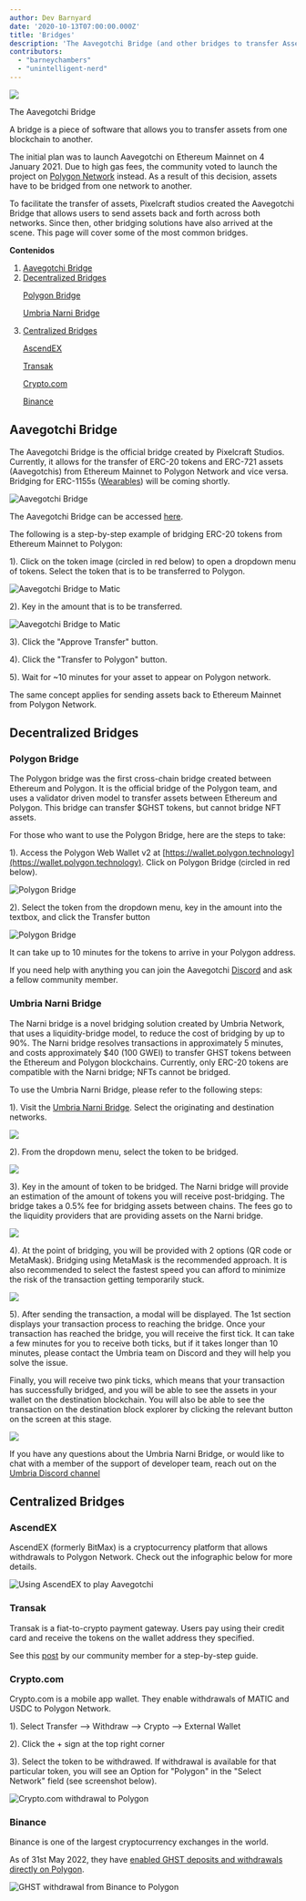 ```yaml
---
author: Dev Barnyard
date: '2020-10-13T07:00:00.000Z'
title: 'Bridges'
description: 'The Aavegotchi Bridge (and other bridges to transfer Assets to and from Polygon)'
contributors:
  - "barneychambers"
  - "unintelligent-nerd"
---
```


<div class="headerImageContainer">
<img class="headerImage" src="/bridge/aavegotchi-bridge.gif">
<p class="headerImageText">The Aavegotchi Bridge</p>
</div>

A bridge is a piece of software that allows you to transfer assets from one blockchain to another.

The initial plan was to launch Aavegotchi on Ethereum Mainnet on 4 January 2021. Due to high gas fees, the community voted to launch the project on [Polygon Network](/glossary#polygon) instead. As a result of this decision, assets have to be bridged from one network to another.

To facilitate the transfer of assets, Pixelcraft studios created the Aavegotchi Bridge that allows users to send assets back and forth across both networks. Since then, other bridging solutions have also arrived at the scene. This page will cover some of the most common bridges.

<div class="contentsBox">

**Contenidos**

<ol>
<li><a href=#aavegotchi-bridge>Aavegotchi Bridge</a></li>
<li><a href=#decentralized-bridges>Decentralized Bridges</a></li>
<p><a href=#polygon-bridge>Polygon Bridge</a></p>
<p><a href=#umbria-narni-bridge>Umbria Narni Bridge</a></p>
<li><a href=#centralized-bridges>Centralized Bridges</a></li>
<p><a href=#ascendex>AscendEX</a></p>
<p><a href=#transak>Transak</a></p>
<p><a href=#crypto-com>Crypto.com</a></p>
<p><a href=#binance>Binance</a></p>
</ol>

</div>

## Aavegotchi Bridge

The Aavegotchi Bridge is the official bridge created by Pixelcraft Studios. Currently, it allows for the transfer of ERC-20 tokens and ERC-721 assets (Aavegotchis) from Ethereum Mainnet to Polygon Network and vice versa. Bridging for ERC-1155s ([Wearables](/wearables)) will be coming shortly.

<img class="bodyImage" src="/bridge/aavegotchi-bridge.png" alt="Aavegotchi Bridge" />

The Aavegotchi Bridge can be accessed [here](https://aavegotchi.com/bridge).

The following is a step-by-step example of bridging ERC-20 tokens from Ethereum Mainnet to Polygon:

1). Click on the token image (circled in red below) to open a dropdown menu of tokens. Select the token that is to be transferred to Polygon.

<img class = "bodyImage" src = "/bridge/select-atoken-to-convert.png" alt = "Aavegotchi Bridge to Matic" />

2). Key in the amount that is to be transferred.

<img class = "bodyImage" src = "/bridge/amount-to-transfer-to-matic.png" alt = "Aavegotchi Bridge to Matic" />

3). Click the "Approve Transfer" button.

4). Click the "Transfer to Polygon" button.

5). Wait for ~10 minutes for your asset to appear on Polygon network.

The same concept applies for sending assets back to Ethereum Mainnet from Polygon Network.

## Decentralized Bridges

### Polygon Bridge
The Polygon bridge was the first cross-chain bridge created between Ethereum and Polygon. It is the official bridge of the Polygon team, and uses a validator driven model to transfer assets between Ethereum and Polygon. This bridge can transfer $GHST tokens, but cannot bridge NFT assets.

For those who want to use the Polygon Bridge, here are the steps to take:

1). Access the Polygon Web Wallet v2 at [https://wallet.polygon.technology](https://wallet.polygon.technology). Click on Polygon Bridge (circled in red below).

<img class="bodyImage" src="/bridge/polygon-bridge-frontpage.png" alt="Polygon Bridge" />

2). Select the token from the dropdown menu, key in the amount into the textbox, and click the Transfer button

<img class="bodyImage" src="/bridge/polygon-bridge.png" alt="Polygon Bridge" />

It can take up to 10 minutes for the tokens to arrive in your Polygon address.

If you need help with anything you can join the Aavegotchi [Discord](https://discord.com/invite/rttCTkZ) and ask a fellow community member.

### Umbria Narni Bridge
The Narni bridge is a novel bridging solution created by Umbria Network, that uses a liquidity-bridge model, to reduce the cost of bridging by up to 90%. The Narni bridge resolves transactions in approximately 5 minutes, and costs approximately $40 (100 GWEI) to transfer GHST tokens between the Ethereum and Polygon blockchains. Currently, only ERC-20 tokens are compatible with the Narni bridge; NFTs cannot be bridged.

To use the Umbria Narni Bridge, please refer to the following steps:

1). Visit the [Umbria Narni Bridge](https://bridge.umbria.network/bridge). Select the originating and destination networks.

<img class="bodyImage" src='/bridge/umbria-network-selection.png' />

2). From the dropdown menu, select the token to be bridged.

<img class="bodyImage" src='/bridge/umbria-token-selection.png' />

3). Key in the amount of token to be bridged. The Narni bridge will provide an estimation of the amount of tokens you will receive post-bridging. The bridge takes a 0.5% fee for bridging assets between chains. The fees go to the liquidity providers that are providing assets on the Narni bridge.

<img class="bodyImage" src='/bridge/umbria-fee-estimation.png' />

4). At the point of bridging, you will be provided with 2 options (QR code or MetaMask). Bridging using MetaMask is the recommended approach. It is also recommended to select the fastest speed you can afford to minimize the risk of the transaction getting temporarily stuck.

<img class="bodyImage" src='/bridge/umbria-confirming-transaction.png' />

5). After sending the transaction, a modal will be displayed. The 1st section displays your transaction process to reaching the bridge. Once your transaction has reached the bridge, you will receive the first tick. It can take a few minutes for you to receive both ticks, but if it takes longer than 10 minutes, please contact the Umbria team on Discord and they will help you solve the issue.

Finally, you will receive two pink ticks, which means that your transaction has successfully bridged, and you will be able to see the assets in your wallet on the destination blockchain. You will also be able to see the transaction on the destination block explorer by clicking the relevant button on the screen at this stage.

<img class="bodyImage" src='/bridge/umbria-confirmation.png' />

If you have any questions about the Umbria Narni Bridge, or would like to chat with a member of the support of developer team, reach out on the [Umbria Discord channel](https://discord.gg/8Ms7Cr4)

## Centralized Bridges

### AscendEX

AscendEX (formerly BitMax) is a cryptocurrency platform that allows withdrawals to Polygon Network. Check out the infographic below for more details.

<img class = "bodyImage" src = "/bridge/Using_AscendEX_and_play_Aavegotchi.jpg" alt = "Using AscendEX to play Aavegotchi" />

### Transak

Transak is a fiat-to-crypto payment gateway. Users pay using their credit card and receive the tokens on the wallet address they specified.

See this [post](https://trasher.substack.com/p/buying-your-tokens-straight-into) by our community member for a step-by-step guide.

### Crypto.com

Crypto.com is a mobile app wallet. They enable withdrawals of MATIC and USDC to Polygon Network.

1). Select Transfer --> Withdraw --> Crypto --> External Wallet

2). Click the + sign at the top right corner

3). Select the token to be withdrawed. If withdrawal is available for that particular token, you will see an Option for "Polygon" in the "Select Network" field (see screenshot below).

<img class="bodyImage" src="/bridge/cryptocom-withdrawal.png" alt="Crypto.com withdrawal to Polygon" />

### Binance

Binance is one of the largest cryptocurrency exchanges in the world.

As of 31st May 2022, they have [enabled GHST deposits and withdrawals directly on Polygon](https://blog.aavegotchi.com/binance-enables-ghst-deposits-and-withdrawals-on-polygon/).

<img class="bodyImage" src="/bridge/ghst-withdrawal-from-binance-to-polygon.png" alt="GHST withdrawal from Binance to Polygon" />